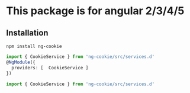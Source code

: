 # This package is for angular 2/3/4/5

## Installation
```
npm install ng-cookie
```
``` app.module.ts
import { CookieService } from 'ng-cookie/src/services.d'
@NgModule({
  providers: [  CookieService ]
})

```

``` app.componet.ts
import { CookieService } from 'ng-cookie/src/services.d'

```
